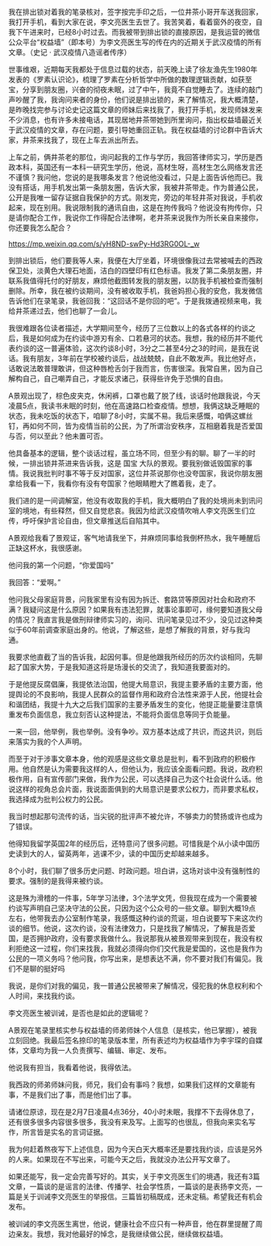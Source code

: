 我在排出锁对着我的笔录核对，签字按完手印之后，一位井茶小哥开车送我回家，我打开手机，看到大家在说，李文亮医生去世了。我苦笑着，看着窗外的夜空，自我下午进来时，已经8小时过去。而我被带到排出锁的直接原因，是我运营的微信公众平台“权益墙”（即本号）为李文亮医生写的传在内的近期关于武汉疫情的所有文章。（史记 · 武汉疫情八造谣者传序）
 
世事维艰，近期每天我都处于信息过载的状态，前天晚上读了徐友渔先生1980年发表的《罗素认识论》，梳理了罗素在分析哲学中所做的数理逻辑贡献，如获至宝，分享到朋友圈，兴奋的彻夜未眠，过了中午，我竟不自觉睡去了。连续的敲门声吵醒了我，我询问来者的身份，他们说是排出锁的，来了解情况，我大概清楚，是昨晚找完参与讨论史记这篇文章的师妹后来找我了，我打开手机，发现师妹发来不少消息，也有许多未接电话，其现居地井茶带她到所里询问，指出权益墙最近关于武汉疫情的文章，存在问题，要引导她重回正轨。我在权益墙的讨论群中告诉大家，井茶来找我了，现在上车去派出所去。
 
上车之前，俩井茶老的那位，询问起我的工作与学历，我回答律师实习，学历是西政本科，英国还有一本科一研究生学历，他说，高材生呀，高材生怎么网络发言还不谨慎？我问他，您说的是我哪条发言？他说他没看过，只是上面告诉他而已。我没有搭话，用手机发出第一条朋友圈，告诉大家，我被井茶带走。作为普通公民，公开是我唯一留存证据自我保护的方式。刚发完，旁边的年轻井茶对我说，手机收起来，现在别用。我说限制我的通讯自由，这是在拘传我吗？他说没有拘传你，只是请你配合工作，我说你工作得配合法律啊，老井茶来说我作为所长亲自来接你，你还要我怎么配合？
 

https://mp.weixin.qq.com/s/yH8ND-swPy-Hd3RG0OL-_w

到排出锁后，他们要我等人来，我便在大厅坐着，环境很像我过去常被喊去的西政保卫处，淡黄色大理石地面，洁白的四壁印有红色标语。我发了第二条朋友圈，并联系我值得托付的好朋友，麻烦他截图转发我的朋友圈，以防我手机被检查而强制删除。所幸，我在被约谈期间，没有被收取手机，我爸妈担心我的安危，我发微信告诉他们在录笔录，我爸回我：“这回话不是你回的吧”。于是我拨通视频来电，我给井茶递过去，他们也聊了一会儿。
 
我很难跟各位读者描述，大学期间至今，经历了三位数以上的各式各样的约谈之后，我是如何成为在约谈中游刃有余、口若悬河的状态。我想，我的经历并不能代表约谈的这一普遍体验，这次约谈8小时，3分之二甚至4分之3的时间，是我在说话。我有朋友，3年前在学校被约谈后，战战兢兢，自此不敢发声。我比他好点，话敢说法敢普理敢讲，但这种唇枪舌剑于我而言，伤害很深。我常自黑，因为自己解构自己，自己嘲弄自己，才能反求诸己，获得些许免于恐惧的自由。
 
A景观出现了，棕色皮夹克，休闲裤，口罩也戴了脱了线，谈话时他跟我说，今天凌晨5点，我读书未眠的时刻，他在高速路口检查疫情。想想，我俩这缺乏睡眠的状态，我未吃饭的状态下，咱聊了8小时，实属不易。我后来感慨，咱俩这螺丝钉，再如何不同，皆为疫情当前的公民，为了所谓治安秩序，互相磨着我是否爱国与否，何以至此？他未置可否。
 
他具备基本的逻辑，整个谈话过程，虽立场不同，但至少有的聊。聊了一半的时候，一排出锁井茶进来告诉我，这是 国宝 大队的景观。要我别做诋毁国家的事情。我说我批判时事不等于反对国家，这位井茶说那你也没夸国家，我说你朋友圈拿给我看一下，我看你有没有夸国家？他眼睛瞪大了瞧着我，走了。
 
我们进的是一间调解室，他没有收取我的手机，我大概明白了我的处境尚未到讯问室的境地，有些释然，但又自觉悲哀。我因为给武汉疫情吹哨人李文亮医生们立传，呼吁保护言论自由，但文章推送后自陷其中。
 
A景观给我看了景观证，客气地请我坐下，并麻烦同事给我倒杯热水，我午睡醒后正缺这杯水，我很感谢。
 
他问我的第一个问题，“你爱国吗”
 
我回答：“爱啊。”
 
他问我父母家庭背景，问我家里有没有因为拆迁、套路贷等原因对社会和政府不满？我疑问这是什么原因？如果我有违法犯罪，就事论事即可，缘何要知道我父母的情况？我直言我是做刑辩律师实习的，询问、讯问笔录见过不少，没见过这种类似于60年前调查家庭出身的。他说，了解这些，是想了解我的背景，好与我沟通。
 
我要求他直截了当的告诉我，起因何事。但是他跟我所经历的历次约谈相同，先聊起了国家大势，于是我知道这将是场漫长的交流了，我知道我要面对的。
 
于是他提反腐倡廉，我提依法治国，他提大局意识，我提主要矛盾的主要方面，他提舆论的不良影响，我提人民群众的监督作用和政府合法性来源于人民，他提社会和谐团结，我提十九大之后我们国家的主要矛盾发生的变化，他提正能量要注意慎重发布负面信息，我立刻否认这种提法，不能将负面信息等同于负能量。
 
一来一回，他举例，我也举例。没有争吵。双方基本达成了共识，而这共识，则后来落实为我的个人声明。
 
而至于对于涉事文章本身，他的观感是这些文章总是批判，看不到政府的积极作用。他自然是认为需要我这样的人，但他认为，我应该全面看问题。我说，政府积极作用，自有宣传部门来做，我作为公民，可以选择自己为这个社会说什么话。他说这样的视角总会片面，我说面面俱到的大局意识是要求公权力，而非要求私权，我选择成为批判公权力的公民。

我当时想起那句流传的话，当尖锐的批评声不被允许，不够卖力的赞扬或许也成为了错误。
 
他得知我留学英国2年的经历后，还特意问了很多问题。可惜我是个从小读中国历史读到大的人，留英两年，逃课不少，读的中国历史却越来越多。

8个小时，我们聊了很多历史问题、时政问题。坦白讲，这场对谈中没有强制性的要求。强制的是我得来被约谈。
 
这是殊为滑稽的一件事，5年学习法律，3个法学文凭，但我现在成为一个需要被约谈写声明自己坚决守法的公民，只因为这个公众号的一些文章。聊到大概19点左右，他带我去办公室制作笔录，我感慨这种约谈的荒诞，坦白说要写下来这次约谈的细节。他说，这次约谈，没有法律效力，只是找我了解情况，了解我是否爱国，是否拥护政府，没有要求我做什么。我说那我从被景观带来到现在，我没有权利拒绝这一过程，你们来找我，我就必须得向你们交代我是爱国的，这也是我作为公民的一项义务吗？他问我，你写出来，是想表达不满，你不要对我们有偏见。我们不是聊的挺好吗
 
我说，是你们对我的偏见，我一普通公民被带来了解情况，侵犯我的休息权利和个人时间，来找我约谈。

李文亮医生被训诫，是否也是如此的逻辑呢？
 
A景观在笔录里核实参与权益墙的师弟师妹个人信息（是核实，他已掌握），被我立刻回绝。我最后签名捺印的笔录版本里，所有表述均为权益墙作为李宇琛的自媒体，文章均为我一人负责撰写、编辑、审定、发布。

他说我有担当，我看着他说，我得依法。

我西政的师弟师妹问我，师兄，我们会有事吗？我想，如果我们这样的文章能有事，不是我们出了事，而是他们出了事。
 
请诸位原谅，现在是2月7日凌晨4点36分，40小时未眠，我撑不下去得休息了，还有很多很多内容很多很多，我没有来及写。上面写的也很乱，但我向来实名写作，所言皆是实名的言词证据。

我为何赶着熬夜写下上述信息，因为今天白天大概率还是要找我约谈，应该是另外的人来。如果现在不写出来，可能今天之后，我就没办法公开写文章了。

如果还能写，我一定会完善写好的。其实，关于李文亮医生们的境遇，我还有3篇文章，一篇谈的是谣言的法律、传播学、社会学性质，一篇谈的是表扬李文亮，一篇是关于训诫李文亮医生的举报信。三篇皆初稿既成，还未定稿。希望我还有机会发布。
 
被训诫的李文亮医生离世，他说，健康社会不应只有一种声音，他在群里提醒了周边亲友。我想，我对他最好的悼念，是我继续做公民，继续做权益墙。
